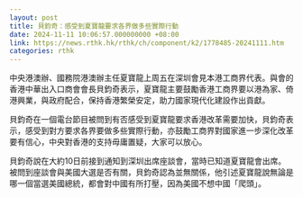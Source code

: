 ```yaml
---
layout: post
title: 貝鈞奇：感受到夏寶龍要求各界做多些實際行動
date: 2024-11-11 10:06:57.000000000 +08:00
link: https://news.rthk.hk/rthk/ch/component/k2/1778485-20241111.htm
categories: rthk
---
```


中央港澳辦、國務院港澳辦主任夏寶龍上周五在深圳會見本港工商界代表。與會的香港中華出入口商會會長貝鈞奇表示，夏寶龍主要鼓勵香港工商界要以港為家、倚港興業，與政府配合，保持香港繁榮安定，助力國家現代化建設作出貢獻。

貝鈞奇在一個電台節目被問到有否感受到夏寶龍要求香港改革需要加快，貝鈞奇表示，感受到對方要求各界要做多些實際行動，亦鼓勵工商界對國家進一步深化改革要有信心，中央對香港的支持毋庸置疑，大家可以放心。

貝鈞奇說在大約10日前接到通知到深圳出席座談會，當時已知道夏寶龍會出席。被問到座談會與美國大選是否有關，貝鈞奇認為並無關係，他引述夏寶龍說無論是哪一個當選美國總統，都會對中國有所打壓，因為美國不想中國「爬頭」。
